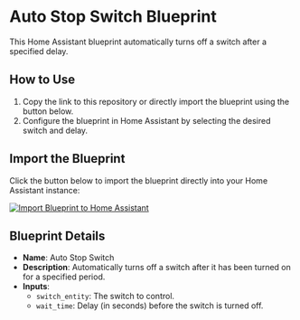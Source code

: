 # Auto Stop Switch Blueprint

This Home Assistant blueprint automatically turns off a switch after a specified delay.

## How to Use

1. Copy the link to this repository or directly import the blueprint using the button below.
2. Configure the blueprint in Home Assistant by selecting the desired switch and delay.

## Import the Blueprint

Click the button below to import the blueprint directly into your Home Assistant instance:

[![Import Blueprint to Home Assistant](https://community-assets.home-assistant.io/original/4X/d/7/6/d7625545838a4970873f3a996172212440b7e0ae.svg)](https://my.home-assistant.io/redirect/blueprint_import/?blueprint_url=https%3A%2F%2Fraw.githubusercontent.com%2FLobwick%2FHomeAssistant%2Fmain%2Fblueprints%2Fauto_stop_switch.yaml)

## Blueprint Details

- **Name**: Auto Stop Switch
- **Description**: Automatically turns off a switch after it has been turned on for a specified period.
- **Inputs**:
  - `switch_entity`: The switch to control.
  - `wait_time`: Delay (in seconds) before the switch is turned off.